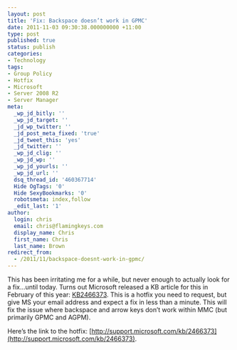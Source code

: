 ```yaml
---
layout: post
title: 'Fix: Backspace doesn’t work in GPMC'
date: 2011-11-03 09:30:38.000000000 +11:00
type: post
published: true
status: publish
categories:
- Technology
tags:
- Group Policy
- Hotfix
- Microsoft
- Server 2008 R2
- Server Manager
meta:
  _wp_jd_bitly: ''
  _wp_jd_target: ''
  _jd_wp_twitter: ''
  _jd_post_meta_fixed: 'true'
  _jd_tweet_this: 'yes'
  _jd_twitter: ''
  _wp_jd_clig: ''
  _wp_jd_wp: ''
  _wp_jd_yourls: ''
  _wp_jd_url: ''
  dsq_thread_id: '460367714'
  Hide OgTags: '0'
  Hide SexyBookmarks: '0'
  robotsmeta: index,follow
  _edit_last: '1'
author:
  login: chris
  email: chris@flamingkeys.com
  display_name: Chris
  first_name: Chris
  last_name: Brown
redirect_from:
  - /2011/11/backspace-doesnt-work-in-gpmc/
---
```

This has been irritating me for a while, but never enough to actually look for a fix…until today. Turns out Microsoft released a KB article for this in February of this year: [KB2466373](http://support.microsoft.com/kb/2466373). This is a hotfix you need to request, but give MS your email address and expect a fix in less than a minute. This will fix the issue where backspace and arrow keys don’t work within MMC (but primarily GPMC and AGPM). 

Here’s the link to the hotfix: [http://support.microsoft.com/kb/2466373](http://support.microsoft.com/kb/2466373).
